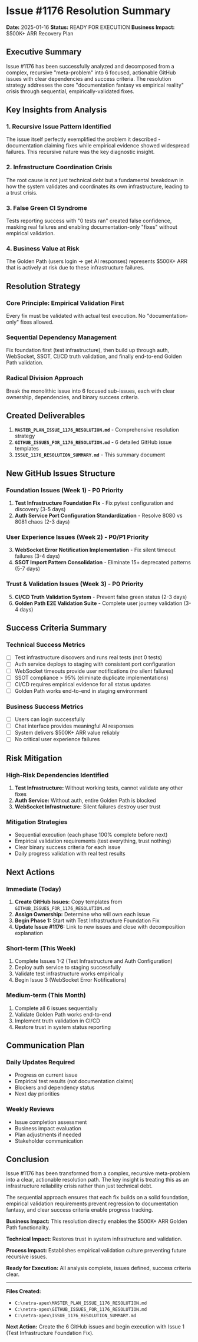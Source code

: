 # Issue #1176 Resolution Summary

**Date:** 2025-01-16
**Status:** READY FOR EXECUTION
**Business Impact:** $500K+ ARR Recovery Plan

## Executive Summary

Issue #1176 has been successfully analyzed and decomposed from a complex, recursive "meta-problem" into 6 focused, actionable GitHub issues with clear dependencies and success criteria. The resolution strategy addresses the core "documentation fantasy vs empirical reality" crisis through sequential, empirically-validated fixes.

## Key Insights from Analysis

### 1. Recursive Issue Pattern Identified
The issue itself perfectly exemplified the problem it described - documentation claiming fixes while empirical evidence showed widespread failures. This recursive nature was the key diagnostic insight.

### 2. Infrastructure Coordination Crisis
The root cause is not just technical debt but a fundamental breakdown in how the system validates and coordinates its own infrastructure, leading to a trust crisis.

### 3. False Green CI Syndrome
Tests reporting success with "0 tests ran" created false confidence, masking real failures and enabling documentation-only "fixes" without empirical validation.

### 4. Business Value at Risk
The Golden Path (users login → get AI responses) represents $500K+ ARR that is actively at risk due to these infrastructure failures.

## Resolution Strategy

### Core Principle: Empirical Validation First
Every fix must be validated with actual test execution. No "documentation-only" fixes allowed.

### Sequential Dependency Management
Fix foundation first (test infrastructure), then build up through auth, WebSocket, SSOT, CI/CD truth validation, and finally end-to-end Golden Path validation.

### Radical Division Approach
Break the monolithic issue into 6 focused sub-issues, each with clear ownership, dependencies, and binary success criteria.

## Created Deliverables

1. **`MASTER_PLAN_ISSUE_1176_RESOLUTION.md`** - Comprehensive resolution strategy
2. **`GITHUB_ISSUES_FOR_1176_RESOLUTION.md`** - 6 detailed GitHub issue templates
3. **`ISSUE_1176_RESOLUTION_SUMMARY.md`** - This summary document

## New GitHub Issues Structure

### Foundation Issues (Week 1) - P0 Priority
1. **Test Infrastructure Foundation Fix** - Fix pytest configuration and discovery (3-5 days)
2. **Auth Service Port Configuration Standardization** - Resolve 8080 vs 8081 chaos (2-3 days)

### User Experience Issues (Week 2) - P0/P1 Priority
3. **WebSocket Error Notification Implementation** - Fix silent timeout failures (3-4 days)
4. **SSOT Import Pattern Consolidation** - Eliminate 15+ deprecated patterns (5-7 days)

### Trust & Validation Issues (Week 3) - P0 Priority
5. **CI/CD Truth Validation System** - Prevent false green status (2-3 days)
6. **Golden Path E2E Validation Suite** - Complete user journey validation (3-4 days)

## Success Criteria Summary

### Technical Success Metrics
- [ ] Test infrastructure discovers and runs real tests (not 0 tests)
- [ ] Auth service deploys to staging with consistent port configuration
- [ ] WebSocket timeouts provide user notifications (no silent failures)
- [ ] SSOT compliance > 95% (eliminate duplicate implementations)
- [ ] CI/CD requires empirical evidence for all status updates
- [ ] Golden Path works end-to-end in staging environment

### Business Success Metrics
- [ ] Users can login successfully
- [ ] Chat interface provides meaningful AI responses
- [ ] System delivers $500K+ ARR value reliably
- [ ] No critical user experience failures

## Risk Mitigation

### High-Risk Dependencies Identified
1. **Test Infrastructure:** Without working tests, cannot validate any other fixes
2. **Auth Service:** Without auth, entire Golden Path is blocked
3. **WebSocket Infrastructure:** Silent failures destroy user trust

### Mitigation Strategies
- Sequential execution (each phase 100% complete before next)
- Empirical validation requirements (test everything, trust nothing)
- Clear binary success criteria for each issue
- Daily progress validation with real test results

## Next Actions

### Immediate (Today)
1. **Create GitHub Issues:** Copy templates from `GITHUB_ISSUES_FOR_1176_RESOLUTION.md`
2. **Assign Ownership:** Determine who will own each issue
3. **Begin Phase 1:** Start with Test Infrastructure Foundation Fix
4. **Update Issue #1176:** Link to new issues and close with decomposition explanation

### Short-term (This Week)
1. Complete Issues 1-2 (Test Infrastructure and Auth Configuration)
2. Deploy auth service to staging successfully
3. Validate test infrastructure works empirically
4. Begin Issue 3 (WebSocket Error Notifications)

### Medium-term (This Month)
1. Complete all 6 issues sequentially
2. Validate Golden Path works end-to-end
3. Implement truth validation in CI/CD
4. Restore trust in system status reporting

## Communication Plan

### Daily Updates Required
- Progress on current issue
- Empirical test results (not documentation claims)
- Blockers and dependency status
- Next day priorities

### Weekly Reviews
- Issue completion assessment
- Business impact evaluation
- Plan adjustments if needed
- Stakeholder communication

## Conclusion

Issue #1176 has been transformed from a complex, recursive meta-problem into a clear, actionable resolution path. The key insight is treating this as an infrastructure reliability crisis rather than just technical debt.

The sequential approach ensures that each fix builds on a solid foundation, empirical validation requirements prevent regression to documentation fantasy, and clear success criteria enable progress tracking.

**Business Impact:** This resolution directly enables the $500K+ ARR Golden Path functionality.

**Technical Impact:** Restores trust in system infrastructure and validation.

**Process Impact:** Establishes empirical validation culture preventing future recursive issues.

**Ready for Execution:** All analysis complete, issues defined, success criteria clear.

---

**Files Created:**
- `C:\netra-apex\MASTER_PLAN_ISSUE_1176_RESOLUTION.md`
- `C:\netra-apex\GITHUB_ISSUES_FOR_1176_RESOLUTION.md`
- `C:\netra-apex\ISSUE_1176_RESOLUTION_SUMMARY.md`

**Next Action:** Create the 6 GitHub issues and begin execution with Issue 1 (Test Infrastructure Foundation Fix).
